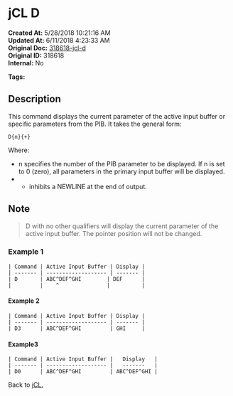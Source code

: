 # jCL D

**Created At:** 5/28/2018 10:21:16 AM  
**Updated At:** 6/11/2018 4:23:33 AM  
**Original Doc:** [318618-jcl-d](https://docs.jbase.com/45792-jcl/318618-jcl-d)  
**Original ID:** 318618  
**Internal:** No  

**Tags:**
<badge text='display' vertical='middle' />
<badge text='jcl' vertical='middle' />
<badge text='buffer' vertical='middle' />

## Description

This command displays the current parameter of the active input buffer or specific parameters from the PIB. It takes the general form:

```
D{n}{+}
```

Where:

- n specifies the number of the PIB parameter to be displayed. If n is set to 0 (zero), all parameters in the primary input buffer will be displayed.
- + inhibits a NEWLINE at the end of output.

## Note

> D with no other qualifiers will display the current parameter of the active input buffer. The pointer position will not be changed.

### Example 1

```
| Command | Active Input Buffer | Display |
| ------- | ------------------- | ------- |
| D       | ABC^DEF^GHI        | DEF      |
|         |    ^               |          |
```

#### Example 2

```
| Command | Active Input Buffer | Display |
| ------- | ------------------- | ------- |
| D3      | ABC^DEF^GHI         | GHI     |
```

#### Example3

```
| Command | Active Input Buffer |   Display   |
| ------- | ------------------- |   -------   |
| D0      | ABC^DEF^GHI         | ABC^DEF^GHI |
```

Back to [jCL.](./../README.md)
